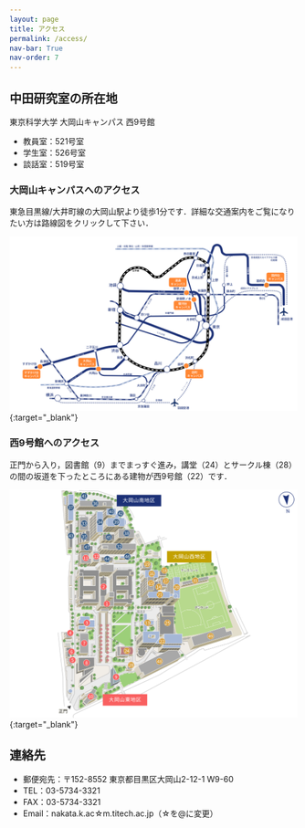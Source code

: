 ```yaml
---
layout: page
title: アクセス
permalink: /access/
nav-bar: True
nav-order: 7
---
```


## 中田研究室の所在地

東京科学大学 大岡山キャンパス 西9号館

- 教員室：521号室
- 学生室：526号室
- 談話室：519号室

### 大岡山キャンパスへのアクセス

東急目黒線/大井町線の大岡山駅より徒歩1分です．詳細な交通案内をご覧になりたい方は路線図をクリックして下さい．

[![路線図](/images/7_access/route-map.svg)](https://www.isct.ac.jp/ja/001/access#anchor01){:target="_blank"}

### 西9号館へのアクセス

正門から入り，図書館（9）までまっすぐ進み，講堂（24）とサークル棟（28）の間の坂道を下ったところにある建物が西9号館（22）です．

[![キャンパスマップ](/images/7_access/campus-map.svg)](https://www.isct.ac.jp/ja/001/about/campuses-and-offices/ookayama#anchor02){:target="_blank"}

## 連絡先

- 郵便宛先：〒152-8552 東京都目黒区大岡山2-12-1 W9-60
- TEL：03-5734-3321
- FAX：03-5734-3321
- Email：nakata.k.ac☆m.titech.ac.jp（☆を@に変更）
